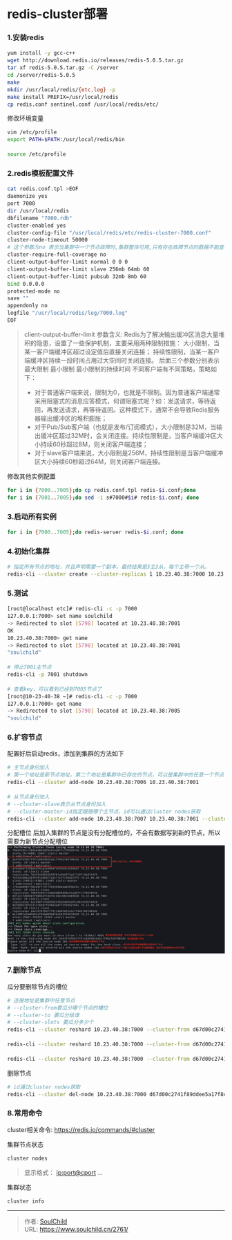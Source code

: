 # redis-cluster部署

<!--more-->
### 1.安装redis
```bash
yum install -y gcc-c++
wget http://download.redis.io/releases/redis-5.0.5.tar.gz
tar xf redis-5.0.5.tar.gz -C /server
cd /server/redis-5.0.5
make
mkdir /usr/local/redis/{etc,log} -p
make install PREFIX=/usr/local/redis
cp redis.conf sentinel.conf /usr/local/redis/etc/
```

修改环境变量
```bash
vim /etc/profile
export PATH=$PATH:/usr/local/redis/bin

source /etc/profile
```

### 2.redis模板配置文件
```bash
cat redis.conf.tpl >EOF
daemonize yes
port 7000
dir /usr/local/redis
dbfilename "7000.rdb"
cluster-enabled yes
cluster-config-file "/usr/local/redis/etc/redis-cluster-7000.conf"
cluster-node-timeout 50000
# 这个参数为no 表示当集群中一个节点故障时,集群整体可用,只有存在故障节点的数据不能查询写入
cluster-require-full-coverage no
client-output-buffer-limit normal 0 0 0
client-output-buffer-limit slave 256mb 64mb 60
client-output-buffer-limit pubsub 32mb 8mb 60
bind 0.0.0.0
protected-mode no
save ""
appendonly no
logfile "/usr/local/redis/log/7000.log"
EOF
```
> client-output-buffer-limit 参数含义: 
> Redis为了解决输出缓冲区消息大量堆积的隐患，设置了一些保护机制，主要采用两种限制措施：
> 大小限制，当某一客户端缓冲区超过设定值后直接关闭连接；
> 持续性限制，当某一客户端缓冲区持续一段时间占用过大空间时关闭连接。
> 后面三个参数分别表示 最大限制 最小限制 最小限制的持续时间
> 不同客户端有不同策略，策略如下：
> - 对于普通客户端来说，限制为0，也就是不限制。因为普通客户端通常采用阻塞式的消息应答模式，何谓阻塞式呢？如：发送请求，等待返回，再发送请求，再等待返回。这种模式下，通常不会导致Redis服务器输出缓冲区的堆积膨胀；
> - 对于Pub/Sub客户端（也就是发布/订阅模式），大小限制是32M，当输出缓冲区超过32M时，会关闭连接。持续性限制是，当客户端缓冲区大小持续60秒超过8M，则关闭客户端连接；
> - 对于slave客户端来说，大小限制是256M，持续性限制是当客户端缓冲区大小持续60秒超过64M，则关闭客户端连接。


修改其他实例配置
```bash
for i in {7000..7005};do cp redis.conf.tpl redis-$i.conf;done
for i in {7001..7005};do sed -i s#7000#$i# redis-$i.conf; done
```

### 3.启动所有实例
```bash
for i in {7000..7005};do redis-server redis-$i.conf; done
```

### 4.初始化集群
```bash
# 指定所有节点的地址，并且声明需要一个副本。最终结果是3主3从，每个主带一个从。
redis-cli --cluster create --cluster-replicas 1 10.23.40.38:7000 10.23.40.38:7001 10.23.40.38:7002 10.23.40.38:7003 10.23.40.38:7004 10.23.40.38:7005
```

### 5.测试
```bash
[root@localhost etc]# redis-cli -c -p 7000
127.0.0.1:7000> set name soulchild
-> Redirected to slot [5798] located at 10.23.40.38:7001
OK
10.23.40.38:7000> get name
-> Redirected to slot [5798] located at 10.23.40.38:7001
"soulchild"

# 停止7001主节点
redis-cli -p 7001 shutdown

# 查看key，可以看到已经到7005节点了
[root@10-23-40-38 ~]# redis-cli -c -p 7000
127.0.0.1:7000> get name
-> Redirected to slot [5798] located at 10.23.40.38:7005
"soulchild"
```

### 6.扩容节点
配置好后启动redis，添加到集群的方法如下
```bash
# 主节点身份加入
# 第一个地址是新节点地址。第二个地址是集群中已存在的节点，可以是集群中的任意一个节点
redis-cli --cluster add-node 10.23.40.38:7006 10.23.40.38:7001

# 从节点身份加入
# --cluster-slave表示从节点身份加入
# --cluster-master-id指定跟随哪个主节点，id可以通过cluster nodes获取
redis-cli --cluster add-node 10.23.40.38:7007 10.23.40.38:7001 --cluster-slave --cluster-master-id d67d00c2741f89ddee5a17f8c0715f29690b12c2
```

分配槽位
后加入集群的节点是没有分配槽位的，不会有数据写到新的节点，所以需要为新节点分配槽位
![75807-1am09rzy4q5.png](images/2009197699.png)

### 7.删除节点
瓜分要删除节点的槽位
```bash
# 连接地址是集群中任意节点
# --cluster-from要瓜分哪个节点的槽位
# --cluster-to 要瓜分给谁
# --cluster-slots 要瓜分多少个
redis-cli --cluster reshard 10.23.40.38:7000 --cluster-from d67d00c2741f89ddee5a17f8c0715f29690b12c2  --cluster-to 79b6fe95c1284b8d868850e41ad01fc778030f5b --cluster-slots 1365 

redis-cli --cluster reshard 10.23.40.38:7000 --cluster-from d67d00c2741f89ddee5a17f8c0715f29690b12c2  --cluster-to bc23087af4d92032f02bd096df6c663933b74938 --cluster-slots 1366

redis-cli --cluster reshard 10.23.40.38:7000 --cluster-from d67d00c2741f89ddee5a17f8c0715f29690b12c2  --cluster-to 7e333cb6b22bf0f81a6bdf72a217c9713bd319f5 --cluster-slots 1365
```

删除节点
```bash
# id通过cluster nodes获取
redis-cli --cluster del-node 10.23.40.38:7000 d67d00c2741f89ddee5a17f8c0715f29690b12c2
```


### 8.常用命令
cluster相关命令: https://redis.io/commands/#cluster

集群节点状态
```bash
cluster nodes
```
> 显示格式： <id> <ip:port@cport> <flags> <master> <ping-sent> <pong-recv> <config-epoch> <link-state> <slot> <slot> ... <slot>

集群状态
```bash
cluster info
```



---

> 作者: [SoulChild](https://www.soulchild.cn)  
> URL: https://www.soulchild.cn/2761/  

